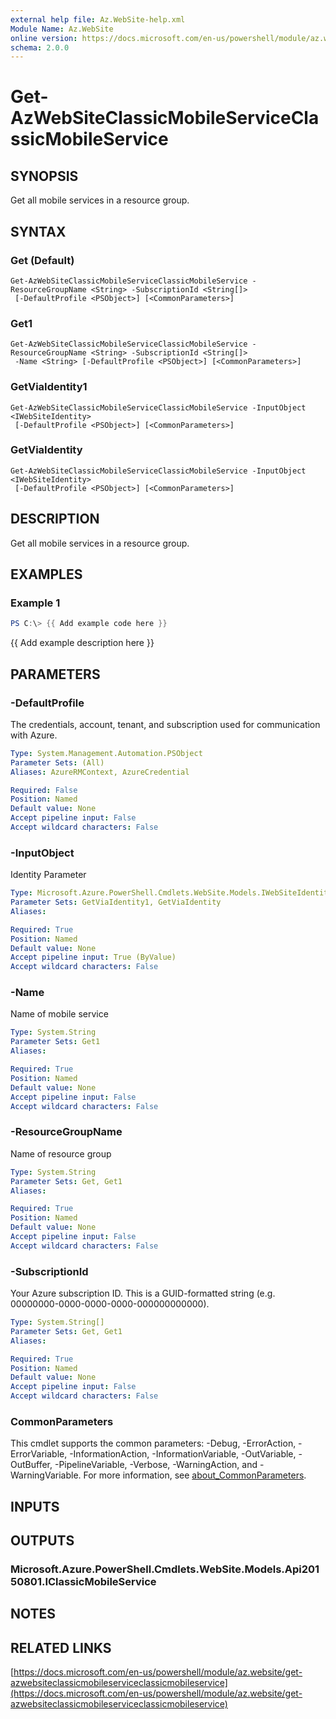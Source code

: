 ```yaml
---
external help file: Az.WebSite-help.xml
Module Name: Az.WebSite
online version: https://docs.microsoft.com/en-us/powershell/module/az.website/get-azwebsiteclassicmobileserviceclassicmobileservice
schema: 2.0.0
---
```


# Get-AzWebSiteClassicMobileServiceClassicMobileService

## SYNOPSIS
Get all mobile services in a resource group.

## SYNTAX

### Get (Default)
```
Get-AzWebSiteClassicMobileServiceClassicMobileService -ResourceGroupName <String> -SubscriptionId <String[]>
 [-DefaultProfile <PSObject>] [<CommonParameters>]
```

### Get1
```
Get-AzWebSiteClassicMobileServiceClassicMobileService -ResourceGroupName <String> -SubscriptionId <String[]>
 -Name <String> [-DefaultProfile <PSObject>] [<CommonParameters>]
```

### GetViaIdentity1
```
Get-AzWebSiteClassicMobileServiceClassicMobileService -InputObject <IWebSiteIdentity>
 [-DefaultProfile <PSObject>] [<CommonParameters>]
```

### GetViaIdentity
```
Get-AzWebSiteClassicMobileServiceClassicMobileService -InputObject <IWebSiteIdentity>
 [-DefaultProfile <PSObject>] [<CommonParameters>]
```

## DESCRIPTION
Get all mobile services in a resource group.

## EXAMPLES

### Example 1
```powershell
PS C:\> {{ Add example code here }}
```

{{ Add example description here }}

## PARAMETERS

### -DefaultProfile
The credentials, account, tenant, and subscription used for communication with Azure.

```yaml
Type: System.Management.Automation.PSObject
Parameter Sets: (All)
Aliases: AzureRMContext, AzureCredential

Required: False
Position: Named
Default value: None
Accept pipeline input: False
Accept wildcard characters: False
```

### -InputObject
Identity Parameter

```yaml
Type: Microsoft.Azure.PowerShell.Cmdlets.WebSite.Models.IWebSiteIdentity
Parameter Sets: GetViaIdentity1, GetViaIdentity
Aliases:

Required: True
Position: Named
Default value: None
Accept pipeline input: True (ByValue)
Accept wildcard characters: False
```

### -Name
Name of mobile service

```yaml
Type: System.String
Parameter Sets: Get1
Aliases:

Required: True
Position: Named
Default value: None
Accept pipeline input: False
Accept wildcard characters: False
```

### -ResourceGroupName
Name of resource group

```yaml
Type: System.String
Parameter Sets: Get, Get1
Aliases:

Required: True
Position: Named
Default value: None
Accept pipeline input: False
Accept wildcard characters: False
```

### -SubscriptionId
Your Azure subscription ID.
This is a GUID-formatted string (e.g.
00000000-0000-0000-0000-000000000000).

```yaml
Type: System.String[]
Parameter Sets: Get, Get1
Aliases:

Required: True
Position: Named
Default value: None
Accept pipeline input: False
Accept wildcard characters: False
```

### CommonParameters
This cmdlet supports the common parameters: -Debug, -ErrorAction, -ErrorVariable, -InformationAction, -InformationVariable, -OutVariable, -OutBuffer, -PipelineVariable, -Verbose, -WarningAction, and -WarningVariable. For more information, see [about_CommonParameters](http://go.microsoft.com/fwlink/?LinkID=113216).

## INPUTS

## OUTPUTS

### Microsoft.Azure.PowerShell.Cmdlets.WebSite.Models.Api20150801.IClassicMobileService
## NOTES

## RELATED LINKS

[https://docs.microsoft.com/en-us/powershell/module/az.website/get-azwebsiteclassicmobileserviceclassicmobileservice](https://docs.microsoft.com/en-us/powershell/module/az.website/get-azwebsiteclassicmobileserviceclassicmobileservice)


